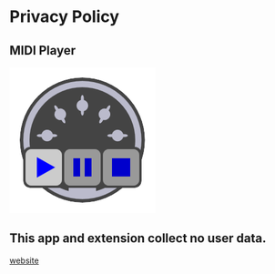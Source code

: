 # Privacy Policy

## MIDI Player
![MIDI Player](256.png)

## This app and extension collect no user data.

[website](https://jazz-soft.net)